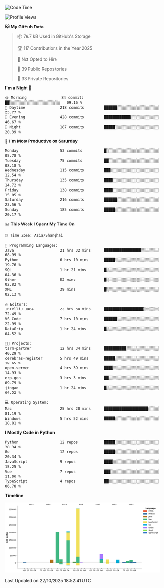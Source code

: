 <!--START_SECTION:waka-->
![Code Time](http://img.shields.io/badge/Code%20Time-4%2C525%20hrs%2053%20mins-blue)

![Profile Views](http://img.shields.io/badge/Profile%20Views-0-blue)

**🐱 My GitHub Data** 

> 📦 76.7 kB Used in GitHub's Storage 
 > 
> 🏆 117 Contributions in the Year 2025
 > 
> 🚫 Not Opted to Hire
 > 
> 📜 39 Public Repositories 
 > 
> 🔑 33 Private Repositories 
 > 
**I'm a Night 🦉** 

```text
🌞 Morning                84 commits          ██░░░░░░░░░░░░░░░░░░░░░░░   09.16 % 
🌆 Daytime                218 commits         ██████░░░░░░░░░░░░░░░░░░░   23.77 % 
🌃 Evening                428 commits         ████████████░░░░░░░░░░░░░   46.67 % 
🌙 Night                  187 commits         █████░░░░░░░░░░░░░░░░░░░░   20.39 % 
```
📅 **I'm Most Productive on Saturday** 

```text
Monday                   53 commits          █░░░░░░░░░░░░░░░░░░░░░░░░   05.78 % 
Tuesday                  75 commits          ██░░░░░░░░░░░░░░░░░░░░░░░   08.18 % 
Wednesday                115 commits         ███░░░░░░░░░░░░░░░░░░░░░░   12.54 % 
Thursday                 135 commits         ████░░░░░░░░░░░░░░░░░░░░░   14.72 % 
Friday                   138 commits         ████░░░░░░░░░░░░░░░░░░░░░   15.05 % 
Saturday                 216 commits         ██████░░░░░░░░░░░░░░░░░░░   23.56 % 
Sunday                   185 commits         █████░░░░░░░░░░░░░░░░░░░░   20.17 % 
```


📊 **This Week I Spent My Time On** 

```text
🕑︎ Time Zone: Asia/Shanghai

💬 Programming Languages: 
Java                     21 hrs 32 mins      █████████████████░░░░░░░░   68.99 % 
Python                   6 hrs 10 mins       █████░░░░░░░░░░░░░░░░░░░░   19.76 % 
SQL                      1 hr 21 mins        █░░░░░░░░░░░░░░░░░░░░░░░░   04.36 % 
Other                    52 mins             █░░░░░░░░░░░░░░░░░░░░░░░░   02.82 % 
XML                      39 mins             █░░░░░░░░░░░░░░░░░░░░░░░░   02.13 % 

🔥 Editors: 
IntelliJ IDEA            22 hrs 38 mins      ██████████████████░░░░░░░   72.49 % 
VS Code                  7 hrs 10 mins       ██████░░░░░░░░░░░░░░░░░░░   22.99 % 
DataGrip                 1 hr 24 mins        █░░░░░░░░░░░░░░░░░░░░░░░░   04.52 % 

🐱‍💻 Projects: 
tsrm-partner             12 hrs 34 mins      ██████████░░░░░░░░░░░░░░░   40.29 % 
cerebras-register        5 hrs 49 mins       █████░░░░░░░░░░░░░░░░░░░░   18.65 % 
open-server              4 hrs 39 mins       ████░░░░░░░░░░░░░░░░░░░░░   14.93 % 
erp-gen                  3 hrs 3 mins        ██░░░░░░░░░░░░░░░░░░░░░░░   09.79 % 
jingao                   1 hr 24 mins        █░░░░░░░░░░░░░░░░░░░░░░░░   04.52 % 

💻 Operating System: 
Mac                      25 hrs 20 mins      ████████████████████░░░░░   81.19 % 
Windows                  5 hrs 52 mins       █████░░░░░░░░░░░░░░░░░░░░   18.81 % 
```

**I Mostly Code in Python** 

```text
Python                   12 repos            █████░░░░░░░░░░░░░░░░░░░░   20.34 % 
Go                       12 repos            █████░░░░░░░░░░░░░░░░░░░░   20.34 % 
JavaScript               9 repos             ████░░░░░░░░░░░░░░░░░░░░░   15.25 % 
Vue                      7 repos             ███░░░░░░░░░░░░░░░░░░░░░░   11.86 % 
TypeScript               4 repos             ██░░░░░░░░░░░░░░░░░░░░░░░   06.78 % 
```



**Timeline**

![Lines of Code chart](https://raw.githubusercontent.com/youtiaoguagua/youtiaoguagua/master/assets/bar_graph.png)


 Last Updated on 22/10/2025 18:52:41 UTC
<!--END_SECTION:waka-->